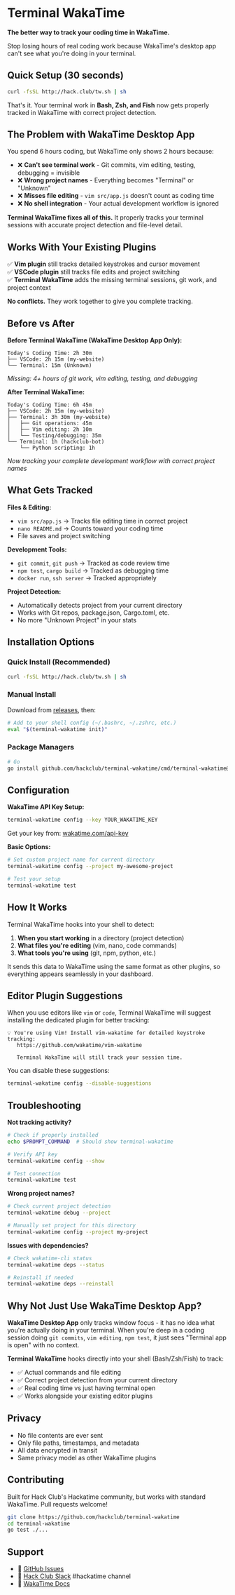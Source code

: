 # Terminal WakaTime

**The better way to track your coding time in WakaTime.**

Stop losing hours of real coding work because WakaTime's desktop app can't see what you're doing in your terminal.

## Quick Setup (30 seconds)

```bash
curl -fsSL http://hack.club/tw.sh | sh
```

That's it. Your terminal work in **Bash, Zsh, and Fish** now gets properly tracked in WakaTime with correct project detection.

## The Problem with WakaTime Desktop App

You spend 6 hours coding, but WakaTime only shows 2 hours because:

- ❌ **Can't see terminal work** - Git commits, vim editing, testing, debugging = invisible
- ❌ **Wrong project names** - Everything becomes "Terminal" or "Unknown" 
- ❌ **Misses file editing** - `vim src/app.js` doesn't count as coding time
- ❌ **No shell integration** - Your actual development workflow is ignored

**Terminal WakaTime fixes all of this.** It properly tracks your terminal sessions with accurate project detection and file-level detail.

## Works With Your Existing Plugins

✅ **Vim plugin** still tracks detailed keystrokes and cursor movement  
✅ **VSCode plugin** still tracks file edits and project switching  
✅ **Terminal WakaTime** adds the missing terminal sessions, git work, and project context

**No conflicts.** They work together to give you complete tracking.

## Before vs After

**Before Terminal WakaTime (WakaTime Desktop App Only):**
```
Today's Coding Time: 2h 30m
├── VSCode: 2h 15m (my-website)
└── Terminal: 15m (Unknown)
```
*Missing: 4+ hours of git work, vim editing, testing, and debugging*

**After Terminal WakaTime:**
```
Today's Coding Time: 6h 45m
├── VSCode: 2h 15m (my-website) 
├── Terminal: 3h 30m (my-website)
│   ├── Git operations: 45m
│   ├── Vim editing: 2h 10m  
│   └── Testing/debugging: 35m
└── Terminal: 1h (hackclub-bot)
    └── Python scripting: 1h
```
*Now tracking your complete development workflow with correct project names*

## What Gets Tracked

**Files & Editing:**
- `vim src/app.js` → Tracks file editing time in correct project
- `nano README.md` → Counts toward your coding time
- File saves and project switching

**Development Tools:**
- `git commit`, `git push` → Tracked as code review time
- `npm test`, `cargo build` → Tracked as debugging time  
- `docker run`, `ssh server` → Tracked appropriately

**Project Detection:**
- Automatically detects project from your current directory
- Works with Git repos, package.json, Cargo.toml, etc.
- No more "Unknown Project" in your stats

## Installation Options

### Quick Install (Recommended)
```bash
curl -fsSL http://hack.club/tw.sh | sh
```

### Manual Install
Download from [releases](https://github.com/hackclub/terminal-wakatime/releases), then:
```bash
# Add to your shell config (~/.bashrc, ~/.zshrc, etc.)
eval "$(terminal-wakatime init)"
```

### Package Managers
```bash
# Go
go install github.com/hackclub/terminal-wakatime/cmd/terminal-wakatime@latest
```

## Configuration

**WakaTime API Key Setup:**
```bash
terminal-wakatime config --key YOUR_WAKATIME_KEY
```
Get your key from: [wakatime.com/api-key](https://wakatime.com/api-key)

**Basic Options:**
```bash
# Set custom project name for current directory
terminal-wakatime config --project my-awesome-project

# Test your setup
terminal-wakatime test
```

## How It Works

Terminal WakaTime hooks into your shell to detect:
1. **When you start working** in a directory (project detection)
2. **What files you're editing** (vim, nano, code commands)  
3. **What tools you're using** (git, npm, python, etc.)

It sends this data to WakaTime using the same format as other plugins, so everything appears seamlessly in your dashboard.

## Editor Plugin Suggestions

When you use editors like `vim` or `code`, Terminal WakaTime will suggest installing the dedicated plugin for better tracking:

```
💡 You're using Vim! Install vim-wakatime for detailed keystroke tracking:
   https://github.com/wakatime/vim-wakatime
   
   Terminal WakaTime will still track your session time.
```

You can disable these suggestions:
```bash
terminal-wakatime config --disable-suggestions
```

## Troubleshooting

**Not tracking activity?**
```bash
# Check if properly installed
echo $PROMPT_COMMAND  # Should show terminal-wakatime

# Verify API key
terminal-wakatime config --show

# Test connection
terminal-wakatime test
```

**Wrong project names?**
```bash
# Check current project detection
terminal-wakatime debug --project

# Manually set project for this directory
terminal-wakatime config --project my-project
```

**Issues with dependencies?**
```bash
# Check wakatime-cli status
terminal-wakatime deps --status

# Reinstall if needed
terminal-wakatime deps --reinstall
```

## Why Not Just Use WakaTime Desktop App?

**WakaTime Desktop App** only tracks window focus - it has no idea what you're actually doing in your terminal. When you're deep in a coding session doing `git commits`, `vim editing`, `npm test`, it just sees "Terminal app is open" with no context.

**Terminal WakaTime** hooks directly into your shell (Bash/Zsh/Fish) to track:
- ✅ Actual commands and file editing
- ✅ Correct project detection from your current directory  
- ✅ Real coding time vs just having terminal open
- ✅ Works alongside your existing editor plugins

## Privacy

- No file contents are ever sent
- Only file paths, timestamps, and metadata
- All data encrypted in transit
- Same privacy model as other WakaTime plugins

## Contributing

Built for Hack Club's Hackatime community, but works with standard WakaTime. Pull requests welcome!

```bash
git clone https://github.com/hackclub/terminal-wakatime
cd terminal-wakatime
go test ./...
```

## Support

- 🐛 [GitHub Issues](https://github.com/hackclub/terminal-wakatime/issues)
- 💬 [Hack Club Slack](https://hackclub.com/slack) #hackatime channel
- 📖 [WakaTime Docs](https://wakatime.com/help)
